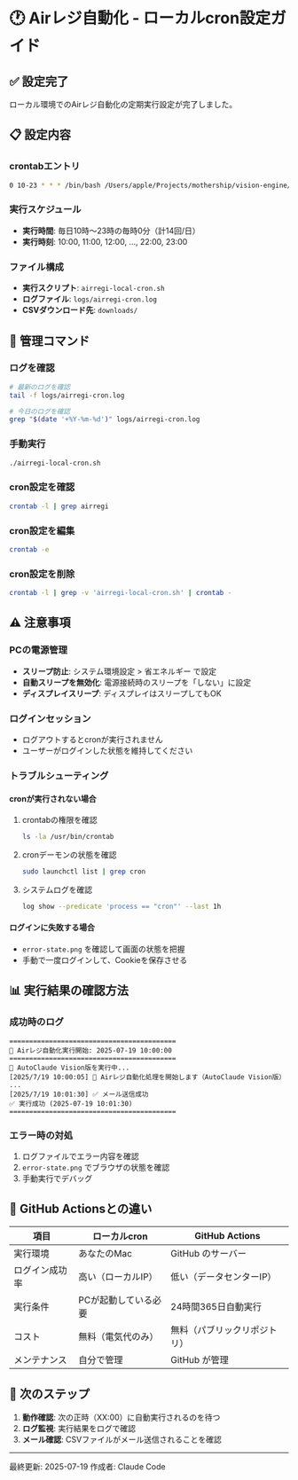 # 🕐 Airレジ自動化 - ローカルcron設定ガイド

## ✅ 設定完了

ローカル環境でのAirレジ自動化の定期実行設定が完了しました。

## 📋 設定内容

### crontabエントリ
```bash
0 10-23 * * * /bin/bash /Users/apple/Projects/mothership/vision-engine/airregi-local-cron.sh >> /Users/apple/Projects/mothership/vision-engine/logs/airregi-cron.log 2>&1
```

### 実行スケジュール
- **実行時間**: 毎日10時〜23時の毎時0分（計14回/日）
- **実行時刻**: 10:00, 11:00, 12:00, ..., 22:00, 23:00

### ファイル構成
- **実行スクリプト**: `airregi-local-cron.sh`
- **ログファイル**: `logs/airregi-cron.log`
- **CSVダウンロード先**: `downloads/`

## 🔧 管理コマンド

### ログを確認
```bash
# 最新のログを確認
tail -f logs/airregi-cron.log

# 今日のログを確認
grep "$(date '+%Y-%m-%d')" logs/airregi-cron.log
```

### 手動実行
```bash
./airregi-local-cron.sh
```

### cron設定を確認
```bash
crontab -l | grep airregi
```

### cron設定を編集
```bash
crontab -e
```

### cron設定を削除
```bash
crontab -l | grep -v 'airregi-local-cron.sh' | crontab -
```

## ⚠️ 注意事項

### PCの電源管理
- **スリープ防止**: システム環境設定 > 省エネルギー で設定
- **自動スリープを無効化**: 電源接続時のスリープを「しない」に設定
- **ディスプレイスリープ**: ディスプレイはスリープしてもOK

### ログインセッション
- ログアウトするとcronが実行されません
- ユーザーがログインした状態を維持してください

### トラブルシューティング

#### cronが実行されない場合
1. crontabの権限を確認
   ```bash
   ls -la /usr/bin/crontab
   ```

2. cronデーモンの状態を確認
   ```bash
   sudo launchctl list | grep cron
   ```

3. システムログを確認
   ```bash
   log show --predicate 'process == "cron"' --last 1h
   ```

#### ログインに失敗する場合
- `error-state.png` を確認して画面の状態を把握
- 手動で一度ログインして、Cookieを保存させる

## 📊 実行結果の確認方法

### 成功時のログ
```
==========================================
🚀 Airレジ自動化実行開始: 2025-07-19 10:00:00
==========================================
📍 AutoClaude Vision版を実行中...
[2025/7/19 10:00:05] 📍 Airレジ自動化処理を開始します（AutoClaude Vision版）
...
[2025/7/19 10:01:30] ✅ メール送信成功
✅ 実行成功 (2025-07-19 10:01:30)
==========================================
```

### エラー時の対処
1. ログファイルでエラー内容を確認
2. `error-state.png` でブラウザの状態を確認
3. 手動実行でデバッグ

## 🚀 GitHub Actionsとの違い

| 項目 | ローカルcron | GitHub Actions |
|------|-------------|----------------|
| 実行環境 | あなたのMac | GitHub のサーバー |
| ログイン成功率 | 高い（ローカルIP） | 低い（データセンターIP） |
| 実行条件 | PCが起動している必要 | 24時間365日自動実行 |
| コスト | 無料（電気代のみ） | 無料（パブリックリポジトリ） |
| メンテナンス | 自分で管理 | GitHub が管理 |

## 📝 次のステップ

1. **動作確認**: 次の正時（XX:00）に自動実行されるのを待つ
2. **ログ監視**: 実行結果をログで確認
3. **メール確認**: CSVファイルがメール送信されることを確認

---

最終更新: 2025-07-19
作成者: Claude Code